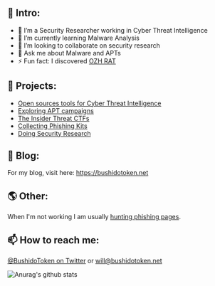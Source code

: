 ## 👋 Intro:

- 🔭 I’m a Security Researcher working in Cyber Threat Intelligence 
- 🌱 I’m currently learning Malware Analysis
- 👯 I’m looking to collaborate on security research
- 💬 Ask me about Malware and APTs
- ⚡ Fun fact: I discovered [OZH RAT](https://malpedia.caad.fkie.fraunhofer.de/details/win.ozh_rat)

## 🤖 Projects:

- [Open sources tools for Cyber Threat Intelligence](https://github.com/BushidoUK/Open-source-tools-for-CTI/blob/master/README.md)
- [Exploring APT campaigns](https://github.com/BushidoUK/Exploring-APT-campaigns)
- [The Insider Threat CTFs](https://github.com/BushidoUK/The-Insider-Threat-CTF)
- [Collecting Phishing Kits](https://github.com/BushidoUK/Phishing-Kits)
- [Doing Security Research](https://pastebin.com/u/BUSHIDOTOKEN)

## 📝 Blog: 

For my blog, visit here: https://bushidotoken.net

## 🌎 Other: 

When I'm not working I am usually [hunting phishing pages](https://twitter.com/search?q=from%3A%40BushidoToken%20phishing&src=typed_query&f=live).
  
## 📫 How to reach me:

[@BushidoToken on Twitter](https://twitter.com/BushidoToken) or will@bushidotoken.net

![Anurag's github stats](https://github-readme-stats.vercel.app/api?username=BushidoUK&show_icons=true&title_color=fff&icon_color=79ff97&text_color=9f9f9f&bg_color=151515)
